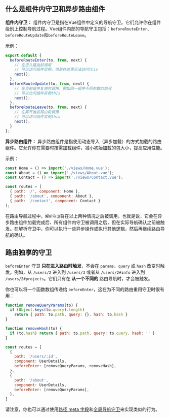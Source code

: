 ## 什么是组件内守卫和异步路由组件

**组件内守卫：**
组件内守卫是指在Vue组件中定义的导航守卫。它们允许你在组件级别上控制导航过程。Vue组件内部的导航守卫包括：`beforeRouteEnter`、`beforeRouteUpdate`和`beforeRouteLeave`。

示例：

```javascript
export default {
  beforeRouteEnter(to, from, next) {
    // 在进入路由前调用
    // 可以访问组件实例，但是在这里无法访问this
    next();
  },
  beforeRouteUpdate(to, from, next) {
    // 在当前组件复用时调用，例如同一组件不同参数的情况
    // 可以访问组件实例this
    next();
  },
  beforeRouteLeave(to, from, next) {
    // 在离开当前路由前调用
    // 可以访问组件实例this
    next();
  }
};
```

**异步路由组件：**
异步路由组件是指使用动态导入（异步加载）的方式加载的路由组件。它允许你在需要时按需加载组件，减小初始加载的包大小，提高应用性能。

示例：

```javascript
const Home = () => import('./views/Home.vue');
const About = () => import('./views/About.vue');
const Contact = () => import('./views/Contact.vue');

const routes = [
  { path: '/', component: Home },
  { path: '/about', component: About },
  { path: '/contact', component: Contact }
];
```

在路由导航过程中，`解析守卫`将在以上两种情况之后被调用。也就是说，它会在异步路由组件加载完成后、所有组件内守卫被调用之后，但在实际导航确认之前被触发。在解析守卫中，你可以执行一些异步操作或执行其他逻辑，然后再继续路由导航的确认。



## 路由独享的守卫

`beforeEnter` 守卫 **只在进入路由时触发**，不会在 `params`、`query` 或 `hash` 改变时触发。例如，从 `/users/2` 进入到 `/users/3` 或者从 `/users/2#info` 进入到 `/users/2#projects`。它们只有在 **从一个不同的** 路由导航时，才会被触发。

你也可以将一个函数数组传递给 `beforeEnter`，这在为不同的路由重用守卫时很有用：

```javascript
function removeQueryParams(to) {
  if (Object.keys(to.query).length)
    return { path: to.path, query: {}, hash: to.hash }
}

function removeHash(to) {
  if (to.hash) return { path: to.path, query: to.query, hash: '' }
}

const routes = [
  {
    path: '/users/:id',
    component: UserDetails,
    beforeEnter: [removeQueryParams, removeHash],
  },
  {
    path: '/about',
    component: UserDetails,
    beforeEnter: [removeQueryParams],
  },
]
```

请注意，你也可以通过使用[路径 meta 字段](https://router.vuejs.org/zh/guide/advanced/meta.html)和[全局导航守卫](https://router.vuejs.org/zh/guide/advanced/navigation-guards.html#global-before-guards)来实现类似的行为。